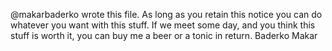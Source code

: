 @makarbaderko wrote this file.  As long as you retain this notice you
can do whatever you want with this stuff. If we meet some day, and you think
this stuff is worth it, you can buy me a beer or a tonic in return. Baderko Makar
